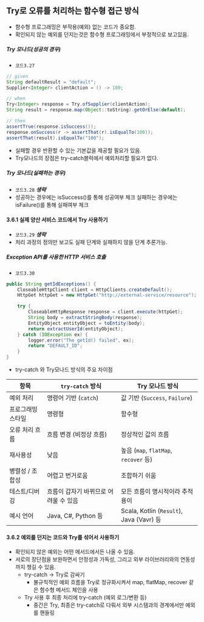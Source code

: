 ## Try로 오류를 처리하는 함수형 접근 방식
* 함수형 프로그래밍은 부작용(예외) 없는 코드가 중요함.
* 확인되지 않는 예외를 던지는것은 함수형 프로그래밍에서 부정적으로 보고있음.
##### Try 모나드(성공의 경우)
* `코드3.27`
```java
// given
String defaultResult = "default";
Supplier<Integer> clientAction = () -> 100;

// when
Try<Integer> response = Try.ofSupplier(clientAction);
String result = response.map(Object::toString).getOrElse(default);

// then
assertTrue(response.isSuccess());
response.onSuccess(r -> assertThat(r).isEqualTo(100));
assertThat(result).isEqualTo("100");
```
* 실패할 경우 반환할 수 있는 기본값을 제공할 필요가 있음.
* Try모나드의 장점은 try-catch블럭에서 예외처리할 필요가 없다.
##### Try 모나드(실패하는 경우)
* `코드3.28` ***생략***
* 성공하는 경우에는 isSuccess()를 통해 성공여부 체크 실패하는 경우에는 isFailure()를 통해 실패여부 체크

#### 3.6.1 실제 양산 서비스 코드에서 Try 사용하기
* `코드3.29` ***생략***
* 처리 과정의 정의만 보고도 실패 단계와 실패하지 않을 단계 추론가능.

##### Exception API를 사용한 HTTP 서비스 호출
* `코드3.30`
```java
public String getIdExceptions() {
    CloseableHttpClient client = HttpClients.createDefault();
    HttpGet httpGet = new HttpGet("http://external-service/resource");

    try {
        CloseableHttpResponse response = client.execute(httpGet);
        String body = extractStringBody(response);
        EntityObject entityObject = toEntity(body);
        return extractUserId(entityObject);
    } catch (IOException ex) {
        logger.error("The getId() failed", ex);
        return "DEFAULT_ID";
    }
}
```
* try-catch 와 Try모나드 방식의 주요 차이점

| 항목 | `try-catch` 방식 | Try 모나드 방식 |
|------|------------------|------------------|
| 예외 처리 | 명령어 기반 (`catch`) | 값 기반 (`Success`, `Failure`) |
| 프로그래밍 스타일 | 명령형 | 함수형 |
| 오류 처리 흐름 | 흐름 변경 (비정상 흐름) | 정상적인 값의 흐름 |
| 재사용성 | 낮음 | 높음 (`map`, `flatMap`, `recover` 등) |
| 병렬성 / 조합성 | 어렵고 번거로움 | 조합하기 쉬움 |
| 테스트/디버깅 | 흐름이 갑자기 바뀌므로 어려울 수 있음 | 모든 흐름이 명시적이라 추적 용이 |
| 예시 언어 | Java, C#, Python 등 | Scala, Kotlin (`Result`), Java (Vavr) 등 |

#### 3.6.2 예외를 던지는 코드와 Try를 섞어서 사용하기
* 확인되지 않은 예외는 어떤 메서드에서든 나올 수 있음.
* 서로의 장단점을 보완하면서 안정성과 가독성, 그리고 외부 라이브러리와의 연동성까지 챙길 수 있음.
  * try-catch → Try로 감싸기
    * 불규칙적인 예외 흐름을 Try로 정규화시켜서 map, flatMap, recover 같은 함수형 메서드 체인을 사용
  * Try 사용 후 최종 처리에 try-catch (예외 로그/변환 등)
    * 중간은 Try, 최종은 try-catch로 다뤄서 외부 시스템과의 경계에서만 예외를 핸들링